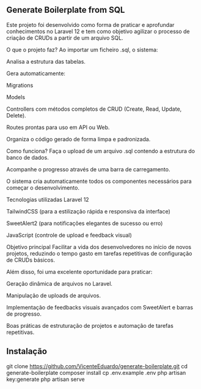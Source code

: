 ## Generate Boilerplate from SQL
Este projeto foi desenvolvido como forma de praticar e aprofundar conhecimentos no Laravel 12 e tem como objetivo agilizar o processo de criação de CRUDs a partir de um arquivo SQL.

O que o projeto faz?
Ao importar um ficheiro .sql, o sistema:

Analisa a estrutura das tabelas.

Gera automaticamente:

Migrations

Models

Controllers com métodos completos de CRUD (Create, Read, Update, Delete).

Routes prontas para uso em API ou Web.

Organiza o código gerado de forma limpa e padronizada.

Como funciona?
Faça o upload de um arquivo .sql contendo a estrutura do banco de dados.

Acompanhe o progresso através de uma barra de carregamento.

O sistema cria automaticamente todos os componentes necessários para começar o desenvolvimento.

Tecnologias utilizadas
Laravel 12

TailwindCSS (para a estilização rápida e responsiva da interface)

SweetAlert2 (para notificações elegantes de sucesso ou erro)

JavaScript (controle de upload e feedback visual)

Objetivo principal
Facilitar a vida dos desenvolvedores no início de novos projetos, reduzindo o tempo gasto em tarefas repetitivas de configuração de CRUDs básicos.

Além disso, foi uma excelente oportunidade para praticar:

Geração dinâmica de arquivos no Laravel.

Manipulação de uploads de arquivos.

Implementação de feedbacks visuais avançados com SweetAlert e barras de progresso.

Boas práticas de estruturação de projetos e automação de tarefas repetitivas.

## Instalação

git clone https://github.com/VicenteEduardo/generate-boilerplate.git
cd generate-boilerplate
composer install
cp .env.example .env
php artisan key:generate
php artisan serve
